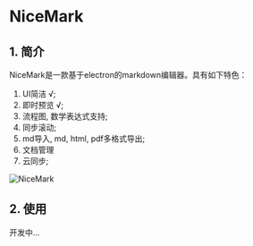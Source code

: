 # NiceMark

## 1. 简介

NiceMark是一款基于electron的markdown编辑器。具有如下特色：

1. UI简洁 √;
2. 即时预览 √;
3. 流程图, 数学表达式支持;
4. 同步滚动;
5. md导入, md, html, pdf多格式导出;
6. 文档管理
7. 云同步;

![NiceMark](https://github.com/dongkuo/NiceMark/blob/master/src/screenshot/NiceMark.png)

## 2. 使用

开发中...
